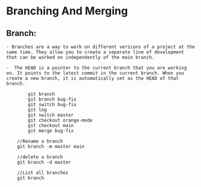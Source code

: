 # Branching And Merging

## Branch:

    - Branches are a way to work on different versions of a project at the same time. They allow you to create a separate line of development that can be worked on independently of the main branch.

    -  The HEAD is a pointer to the current branch that you are working on. It points to the latest commit in the current branch. When you create a new branch, it is automatically set as the HEAD of that branch.

```
        git branch
        git branch bug-fix
        git switch bug-fix
        git log
        git switch master
        git checkout orange-mode
        git checkout main
        git merge bug-fix
```


```
    //Rename a branch
    git branch -m master main

    //delete a branch
    git branch -d master

    //List all branches
    git branch

```
